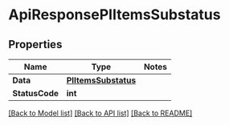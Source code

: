 # ApiResponsePIItemsSubstatus

## Properties
Name | Type | Notes
------------ | ------------- | -------------
**Data** | **[**PIItemsSubstatus**](../Model/PIItemsSubstatus.md)**
**StatusCode** | **int**

[[Back to Model list]](../../README.md#documentation-for-models) [[Back to API list]](../../README.md#documentation-for-api-endpoints) [[Back to README]](../../README.md)
